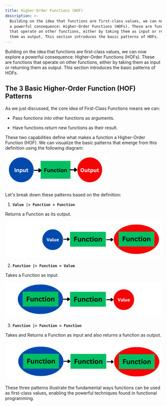 ```yaml
---
title: Higher-Order Functions (HOF)
description: >-
  Building on the idea that functions are first-class values, we can now explore
  a powerful consequence: Higher-Order Functions (HOFs). These are functions
  that operate on other functions, either by taking them as input or returning
  them as output. This section introduces the basic patterns of HOFs.
---
```

Building on the idea that functions are first-class values, we can now explore a powerful consequence: Higher-Order Functions (HOFs). These are functions that operate on other functions, either by taking them as input or returning them as output. This section introduces the basic patterns of HOFs.

## The 3 Basic Higher-Order Function (HOF) Patterns

As we just discussed, the core idea of First-Class Functions means we can:

-   Pass functions _into_ other functions as arguments.
    
-   Have functions _return_ new functions as their result.

These two capabilities define what makes a function a Higher-Order Function (HOF). We can visualize the basic patterns that emerge from this definition using the following diagram:

![img](https://raw.githubusercontent.com/ken-okabe/web-images5/main/img_1744564785396.png)

Let's break down these patterns based on the definition:

1.  **`Value |> Function = Function`**

Returns a Function as its output.

![image](https://raw.githubusercontent.com/ken-okabe/web-images5/main/img_1745695953633.png)

2.  **`Function |> Function = Value`**

Takes a Function as input.

![image](https://raw.githubusercontent.com/ken-okabe/web-images5/main/img_1745695880762.png)

3.  **`Function |> Function = Function`**

Takes and Returns a Function as input and also returns a function as output.

![image](https://raw.githubusercontent.com/ken-okabe/web-images5/main/img_1745695992437.png)

These three patterns illustrate the fundamental ways functions can be used as first-class values, enabling the powerful techniques found in functional programming.
